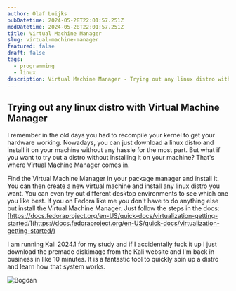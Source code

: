 ```yaml
---
author: Olaf Luijks
pubDatetime: 2024-05-28T22:01:57.251Z
modDatetime: 2024-05-28T22:01:57.251Z
title: Virtual Machine Manager
slug: virtual-machine-manager
featured: false
draft: false
tags:
  - programming
  - linux
description: Virtual Machine Manager - Trying out any linux distro with Virtual Machine Manager
---
```


## Trying out any linux distro with Virtual Machine Manager

I remember in the old days you had to recompile your kernel to get your hardware working. Nowadays, you can just download a linux distro and install it on your machine without any hassle for the most part. But what if you want to try out a distro without installing it on your machine? That's where Virtual Machine Manager comes in.

Find the Virtual Machine Manager in your package manager and install it. You can then create a new virtual machine and install any linux distro you want. You can even try out different desktop environments to see which one you like best. If you on Fedora like me you don't have to do anything else but install the Virtual Machine Manager. Just follow the steps in the docs: [https://docs.fedoraproject.org/en-US/quick-docs/virtualization-getting-started/](https://docs.fedoraproject.org/en-US/quick-docs/virtualization-getting-started/)

I am running Kali 2024.1 for my study and if I accidentally fuck it up I just download the premade diskimage from the Kali website and I'm back in business in like 10 minutes. It is a fantastic tool to quickly spin up a distro and learn how that system works.

![Bogdan](@assets/images/kali-2024.1-on-qemu-kvm.png)
